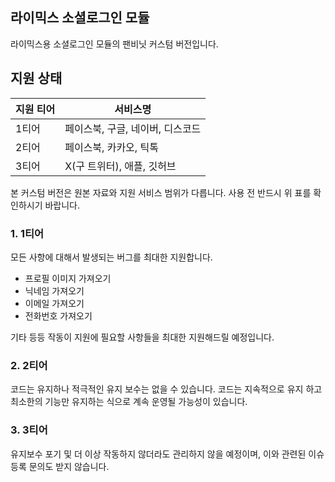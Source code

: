 ## 라이믹스 소셜로그인 모듈

라이믹스용 소셜로그인 모듈의 팬비닛 커스텀 버전입니다.

## 지원 상태
| 지원 티어     | 서비스명 |
|--------------|-----------|
| 1티어        | 페이스북, 구글, 네이버, 디스코드  |
| 2티어        | 페이스북, 카카오, 틱톡 |
| 3티어        | X(구 트위터), 애플, 깃허브 |

본 커스텀 버전은 원본 자료와 지원 서비스 범위가 다릅니다. 사용 전 반드시 위 표를 확인하시기 바랍니다.

### 1. 1티어
모든 사항에 대해서 발생되는 버그를 최대한 지원합니다.
- 프로필 이미지 가져오기
- 닉네임 가져오기
- 이메일 가져오기
- 전화번호 가져오기
  
 기타 등등 작동이 지원에 필요할 사항들을 최대한 지원해드릴 예정입니다.

### 2. 2티어
코드는 유지하나 적극적인 유지 보수는 없을 수 있습니다. 코드는 지속적으로 유지 하고 최소한의 기능만 유지하는 식으로 계속 운영될 가능성이 있습니다.

### 3. 3티어
유지보수 포기 및 더 이상 작동하지 않더라도 관리하지 않을 예정이며, 이와 관련된 이슈 등록 문의도 받지 않습니다.
